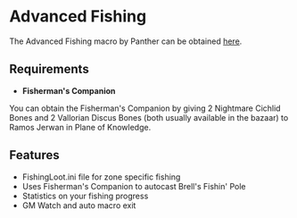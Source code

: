 # Advanced Fishing

The Advanced Fishing macro by Panther can be obtained [here](https://macroquest.org/phpBB3/viewtopic.php?t=8084).

## Requirements

* **Fisherman's Companion**

You can obtain the Fisherman's Companion by giving 2 Nightmare Cichlid Bones and 2 Vallorian Discus Bones (both usually available in the bazaar) to Ramos Jerwan in Plane of Knowledge.

## Features

* FishingLoot.ini file for zone specific fishing
* Uses Fisherman's Companion to autocast Brell's Fishin' Pole
* Statistics on your fishing progress
* GM Watch and auto macro exit

